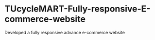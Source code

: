 # TUcycleMART-Fully-responsive-E-commerce-website
Developed a fully responsive advance e-commerce website
